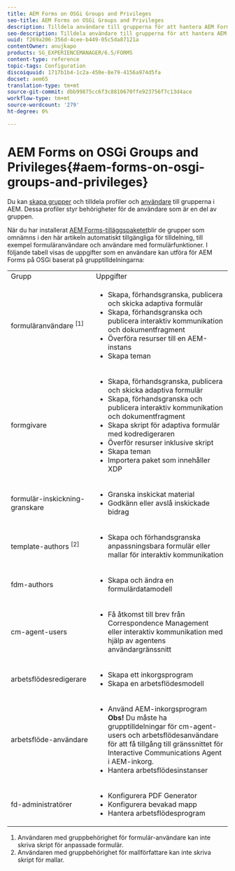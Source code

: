 ```yaml
---
title: AEM Forms on OSGi Groups and Privileges
seo-title: AEM Forms on OSGi Groups and Privileges
description: Tilldela användare till grupperna för att hantera AEM Forms på OSGi
seo-description: Tilldela användare till grupperna för att hantera AEM Forms på OSGi
uuid: f269a206-356d-4cee-b449-05c5da87121a
contentOwner: anujkapo
products: SG_EXPERIENCEMANAGER/6.5/FORMS
content-type: reference
topic-tags: Configuration
discoiquuid: 1717b1b4-1c2a-450e-8e79-4156a974d5fa
docset: aem65
translation-type: tm+mt
source-git-commit: dbb99875cc6f3c8810670ffe923756f7c13d4ace
workflow-type: tm+mt
source-wordcount: '279'
ht-degree: 0%

---
```



# AEM Forms on OSGi Groups and Privileges{#aem-forms-on-osgi-groups-and-privileges}

Du kan [skapa grupper](/help/sites-administering/user-group-ac-admin.md#group-administration) och tilldela profiler och [användare](/help/sites-administering/user-group-ac-admin.md#user-administration) till grupperna i AEM. Dessa profiler styr behörigheter för de användare som är en del av gruppen.

När du har installerat [AEM Forms-tilläggspaketet](../../forms/using/installing-configuring-aem-forms-osgi.md)blir de grupper som omnämns i den här artikeln automatiskt tillgängliga för tilldelning, till exempel formuläranvändare och användare med formulärfunktioner. I följande tabell visas de uppgifter som en användare kan utföra för AEM Forms på OSGi baserat på grupptilldelningarna:

<table>
 <tbody>
  <tr>
   <td>Grupp</td> 
   <td>Uppgifter</td> 
  </tr>
  <tr>
   <td>formuläranvändare <sup>[1]</sup></td> 
   <td>
    <ul> 
     <li>Skapa, förhandsgranska, publicera och skicka adaptiva formulär</li> 
     <li>Skapa, förhandsgranska och publicera interaktiv kommunikation och dokumentfragment</li> 
     <li>Överföra resurser till en AEM-instans</li> 
     <li>Skapa teman</li> 
    </ul> </td> 
  </tr>
  <tr>
   <td>formgivare</td> 
   <td>
    <ul> 
     <li>Skapa, förhandsgranska, publicera och skicka adaptiva formulär</li> 
     <li>Skapa, förhandsgranska och publicera interaktiv kommunikation och dokumentfragment</li> 
     <li>Skapa skript för adaptiva formulär med kodredigeraren</li> 
     <li>Överför resurser inklusive skript</li> 
     <li>Skapa teman</li> 
     <li>Importera paket som innehåller XDP</li> 
    </ul> </td> 
  </tr>
  <tr>
   <td>formulär-inskickning-granskare</td> 
   <td>
    <ul> 
     <li>Granska inskickat material</li> 
     <li>Godkänn eller avslå inskickade bidrag</li> 
    </ul> </td> 
  </tr>
  <tr>
   <td>template-authors <sup>[2]</sup></td> 
   <td>
    <ul> 
     <li>Skapa och förhandsgranska anpassningsbara formulär eller mallar för interaktiv kommunikation</li> 
    </ul> </td> 
  </tr>
  <tr>
   <td><p>fdm-authors</p> </td> 
   <td>
    <ul> 
     <li>Skapa och ändra en formulärdatamodell</li> 
    </ul> </td> 
  </tr>
  <tr>
   <td>cm-agent-users</td> 
   <td>
    <ul> 
     <li>Få åtkomst till brev från Correspondence Management eller interaktiv kommunikation med hjälp av agentens användargränssnitt</li> 
    </ul> </td> 
  </tr>
  <tr>
   <td><p>arbetsflödesredigerare</p> </td> 
   <td>
    <ul> 
     <li>Skapa ett inkorgsprogram</li> 
     <li>Skapa en arbetsflödesmodell</li> 
    </ul> </td> 
  </tr>
  <tr>
   <td>arbetsflöde-användare</td> 
   <td>
    <ul> 
     <li>Använd AEM-inkorgsprogram<br /> <strong>Obs! </strong>Du måste ha grupptilldelningar för cm-agent-users och arbetsflödesanvändare för att få tillgång till gränssnittet för Interactive Communications Agent i AEM-inkorg.</li> 
     <li>Hantera arbetsflödesinstanser</li> 
    </ul> </td> 
  </tr>
  <tr>
   <td>fd-administratörer</td> 
   <td>
    <ul> 
     <li>Konfigurera PDF Generator</li> 
     <li>Konfigurera bevakad mapp</li> 
     <li>Hantera arbetsflödesprogram</li> 
    </ul> </td> 
  </tr>
 </tbody>
</table>

1. Användaren med gruppbehörighet för formulär-användare kan inte skriva skript för anpassade formulär.
1. Användaren med gruppbehörighet för mallförfattare kan inte skriva skript för mallar.


